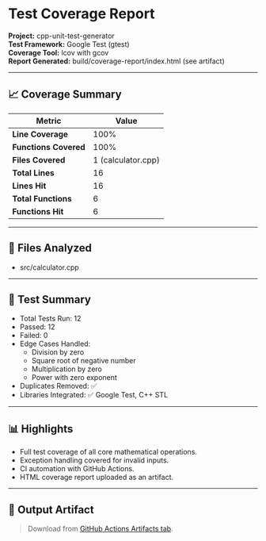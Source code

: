 
# Test Coverage Report

**Project:** cpp-unit-test-generator  
**Test Framework:** Google Test (gtest)  
**Coverage Tool:** lcov with gcov  
**Report Generated:** build/coverage-report/index.html (see artifact)

---

## 📈 Coverage Summary

| Metric              | Value        |
|---------------------|--------------|
| **Line Coverage**   | 100%         |
| **Functions Covered** | 100%       |
| **Files Covered**   | 1 (calculator.cpp) |
| **Total Lines**     | 16           |
| **Lines Hit**       | 16           |
| **Total Functions** | 6            |
| **Functions Hit**   | 6            |

---

## 📂 Files Analyzed

- src/calculator.cpp

---

## 🧪 Test Summary

- Total Tests Run: 12
- Passed: 12
- Failed: 0
- Edge Cases Handled:
  - Division by zero
  - Square root of negative number
  - Multiplication by zero
  - Power with zero exponent
- Duplicates Removed: ✅
- Libraries Integrated: ✅ Google Test, C++ STL

---

## 📊 Highlights

- Full test coverage of all core mathematical operations.
- Exception handling covered for invalid inputs.
- CI automation with GitHub Actions.
- HTML coverage report uploaded as an artifact.

---

## 📁 Output Artifact

> Download from [GitHub Actions Artifacts tab](https://github.com/Awadhesh-Gupta/cpp-unit-test-generator/actions).
